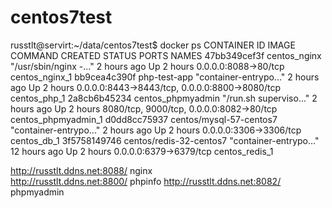 # centos7test
russtlt@servirt:~/data/centos7test$ docker ps
CONTAINER ID        IMAGE                     COMMAND                  CREATED             STATUS              PORTS                                            NAMES
47bb349cef3f        centos_nginx              "/usr/sbin/nginx -..."   2 hours ago         Up 2 hours          0.0.0.0:8088->80/tcp                             centos_nginx_1
bb9cea4c390f        php-test-app              "container-entrypo..."   2 hours ago         Up 2 hours          0.0.0.0:8443->8443/tcp, 0.0.0.0:8800->8080/tcp   centos_php_1
2a8cb6b45234        centos_phpmyadmin         "/run.sh superviso..."   2 hours ago         Up 2 hours          8080/tcp, 9000/tcp, 0.0.0.0:8082->80/tcp         centos_phpmyadmin_1
d0dd8cc75937        centos/mysql-57-centos7   "container-entrypo..."   2 hours ago         Up 2 hours          0.0.0.0:3306->3306/tcp                           centos_db_1
3f5758149746        centos/redis-32-centos7   "container-entrypo..."   12 hours ago        Up 2 hours          0.0.0.0:6379->6379/tcp                           centos_redis_1

http://russtlt.ddns.net:8088/ nginx<br>
http://russtlt.ddns.net:8800/ phpinfo
http://russtlt.ddns.net:8082/ phpmyadmin

